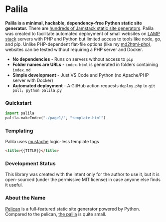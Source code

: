 # Palila

**Palila is a minimal, hackable, dependency-free Python static site generator.** There are [hundreds of Jamstack static site generators](https://jamstack.org/generators/). Palila was created to facilitate automated deployment of small websites on [LAMP stack](https://en.wikipedia.org/wiki/LAMP_(software_bundle)) servers with PHP and Python but limited access to tools like node, go, and pip. Unlike PHP-dependent flat-file options (like my [md2html-php](https://github.com/swharden/md2html-php)), websites can be tested without requiring a PHP server and Docker.

* **No dependencies** - Runs on servers without access to `pip`
* **Folder names are URLs** - `index.html` is generated in folders containing `index.md`
* **Simple development** - Just VS Code and Python (no Apache/PHP server with Docker)
* **Automated deployment** - A GitHub action requests `deploy.php` to `git pull; python palila.py`

### Quickstart

```python
import palila
palila.makeIndex("./page1/", "template.html")
```

### Templating

Palila uses [mustache](https://mustache.github.io) logic-less template tags

```html
<title>{{TITLE}}</title>
```

### Development Status

This library was created with the intent only for the author to use it, but it is open-sourced (under the permissive MIT license) in case anyone else finds it useful.

### About the Name

[Pelican](https://getpelican.com) is a full-featured static site generator powered by Python. Compared to the pelican, [the palila](https://en.wikipedia.org/wiki/Palila) is quite small.